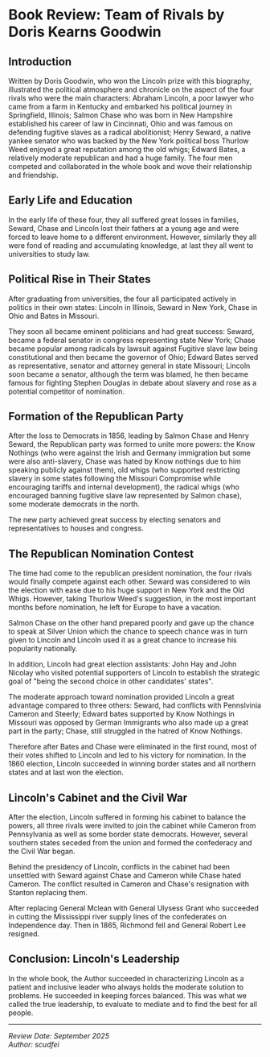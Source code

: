 # Book Review: Team of Rivals by Doris Kearns Goodwin

## Introduction

Written by Doris Goodwin, who won the Lincoln prize with this biography, illustrated the political atmosphere and chronicle on the aspect of the four rivals who were the main characters: Abraham Lincoln, a poor lawyer who came from a farm in Kentucky and embarked his political journey in Springfield, Illinois; Salmon Chase who was born in New Hampshire established his career of law in Cincinnati, Ohio and was famous on defending fugitive slaves as a radical abolitionist; Henry Seward, a native yankee senator who was backed by the New York political boss Thurlow Weed enjoyed a great reputation among the old whigs; Edward Bates, a relatively moderate republican and had a huge family. The four men competed and collaborated in the whole book and wove their relationship and friendship.

## Early Life and Education

In the early life of these four, they all suffered great losses in families, Seward, Chase and Lincoln lost their fathers at a young age and were forced to leave home to a different environment. However, similarly they all were fond of reading and accumulating knowledge, at last they all went to universities to study law.

## Political Rise in Their States

After graduating from universities, the four all participated actively in politics in their own states: Lincoln in Illinois, Seward in New York, Chase in Ohio and Bates in Missouri. 

They soon all became eminent politicians and had great success: Seward, became a federal senator in congress representing state New York; Chase became popular among radicals by lawsuit against Fugitive slave law being constitutional and then became the governor of Ohio; Edward Bates served as representative, senator and attorney general in state Missouri; Lincoln soon became a senator, although the term was blamed, he then became famous for fighting Stephen Douglas in debate about slavery and rose as a potential competitor of nomination.

## Formation of the Republican Party

After the loss to Democrats in 1856, leading by Salmon Chase and Henry Seward, the Republican party was formed to unite more powers: the Know Nothings (who were against the Irish and Germany immigration but some were also anti-slavery, Chase was hated by Know nothings due to him speaking publicly against them), old whigs (who supported restricting slavery in some states following the Missouri Compromise while encouraging tariffs and internal development), the radical whigs (who encouraged banning fugitive slave law represented by Salmon chase), some moderate democrats in the north. 

The new party achieved great success by electing senators and representatives to houses and congress.

## The Republican Nomination Contest

The time had come to the republican president nomination, the four rivals would finally compete against each other. Seward was considered to win the election with ease due to his huge support in New York and the Old Whigs. However, taking Thurlow Weed's suggestion, in the most important months before nomination, he left for Europe to have a vacation. 

Salmon Chase on the other hand prepared poorly and gave up the chance to speak at Silver Union which the chance to speech chance was in turn given to Lincoln and Lincoln used it as a great chance to increase his popularity nationally. 

In addition, Lincoln had great election assistants: John Hay and John Nicolay who visited potential supporters of Lincoln to establish the strategic goal of "being the second choice in other candidates' states". 

The moderate approach toward nomination provided Lincoln a great advantage compared to three others: Seward, had conflicts with Pennslvinia Cameron and Steerly; Edward bates supported by Know Nothings in Missouri was opposed by German Immigrants who also made up a great part in the party; Chase, still struggled in the hatred of Know Nothings. 

Therefore after Bates and Chase were eliminated in the first round, most of their votes shifted to Lincoln and led to his victory for nomination. In the 1860 election, Lincoln succeeded in winning border states and all northern states and at last won the election.

## Lincoln's Cabinet and the Civil War

After the election, Lincoln suffered in forming his cabinet to balance the powers, all three rivals were invited to join the cabinet while Cameron from Pennsylvania as well as some border state democrats. However, several southern states seceded from the union and formed the confederacy and the Civil War began.

Behind the presidency of Lincoln, conflicts in the cabinet had been unsettled with Seward against Chase and Cameron while Chase hated Cameron. The conflict resulted in Cameron and Chase's resignation with Stanton replacing them. 

After replacing General Mclean with General Ulysess Grant who succeeded in cutting the Mississippi river supply lines of the confederates on Independence day. Then in 1865, Richmond fell and General Robert Lee resigned.

## Conclusion: Lincoln's Leadership

In the whole book, the Author succeeded in characterizing Lincoln as a patient and inclusive leader who always holds the moderate solution to problems. He succeeded in keeping forces balanced. This was what we called the true leadership, to evaluate to mediate and to find the best for all people.

---

*Review Date: September 2025*  
*Author: scudfei*
